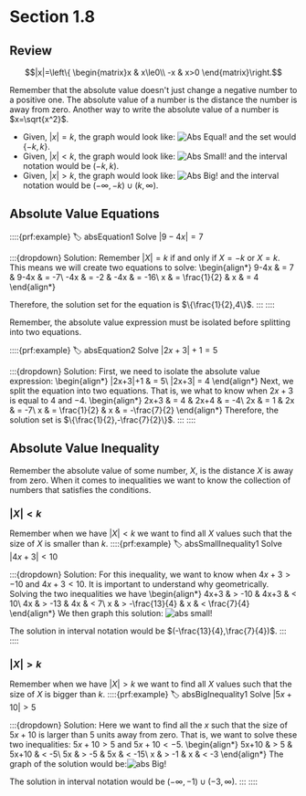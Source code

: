 # Section 1.8

## Review

$$|x|=\left\{ \begin{matrix}x & x\le0\\
-x & x>0
\end{matrix}\right.$$

Remember that the absolute value doesn't just change a negative number to a positive one. The absolute value of a number is the distance the number is away from zero. Another way to write the absolute value of a number is $x=\sqrt{x^2}$.

* Given, $|x|=k$, the graph would look like: ![Abs Equal!](images/absEqual.png) and the set would $\{-k,k\}$.
* Given, $|x|<k$, the graph would look like: ![Abs Small!](images/absSmall.png) and the interval notation would be $(-k,k)$.
* Given, $|x|>k$, the graph would look like: ![Abs Big!](images/absBig.png) and the interval notation would be $(-\infty,-k)\cup(k,\infty)$.

## Absolute Value Equations

::::{prf:example}
:label: absEquation1
Solve $|9-4x| = 7$

:::{dropdown} Solution:
Remember $|X|=k$ if and only if $X=-k$ or $X=k$. This means we will create two equations to solve:
\begin{align*}
    9-4x & = 7 & 9-4x & = -7\\
    -4x & = -2 & -4x & = -16\\
    x & = \frac{1}{2} & x & = 4
\end{align*}

Therefore, the solution set for the equation is $\{\frac{1}{2},4\}$.
:::
::::

Remember, the absolute value expression must be isolated before splitting into two equations.

::::{prf:example}
:label: absEquation2
Solve $|2x+3|+1 = 5$

:::{dropdown} Solution:
First, we need to isolate the absolute value expression:
\begin{align*}
    |2x+3|+1 & = 5\\
    |2x+3|  = 4
\end{align*}
Next, we split the equation into two equations. That is, we what to know when $2x+3$ is equal to $4$ and $-4$.
\begin{align*}
    2x+3 & = 4 & 2x+4 & = -4\\
    2x & = 1 & 2x & = -7\\
    x & = \frac{1}{2} & x & = -\frac{7}{2}
\end{align*}
Therefore, the solution set is $\{\frac{1}{2},-\frac{7}{2}\}$.
:::
::::

## Absolute Value Inequality
Remember the absolute value of some number, $X$, is the distance $X$ is away from zero. When it comes to inequalities we want to know the collection of numbers that satisfies the conditions.

### $|X|<k$
Remember when we have $|X|<k$ we want to find all $X$ values such that the size of $X$ is smaller than $k$.
::::{prf:example}
:label: absSmallInequality1
Solve $|4x+3|<10$

:::{dropdown} Solution:
For this inequality, we want to know when $4x+3>-10$ and $4x+3<10$. It is important to understand why geometrically. Solving the two inequalities we have
\begin{align*}
    4x+3 & > -10 & 4x+3 & < 10\\
    4x & > -13 & 4x & < 7\\
    x & > -\frac{13}{4} & x & < \frac{7}{4}
\end{align*}
We then graph this solution: ![abs small!](images/absSmall1.png)

The solution in interval notation would be $(-\frac{13}{4},\frac{7}{4})$.
:::
::::

### $|X|>k$
Remember when we have $|X|>k$ we want to find all $X$ values such that the size of $X$ is bigger than $k$.
::::{prf:example}
:label: absBigInequality1
Solve $|5x+10|>5$

:::{dropdown} Solution:
Here we want to find all the $x$ such that the size of $5x+10$ is larger than $5$ units away from zero. That is, we want to solve these two inequalities: $5x+10>5$ and $5x+10<-5$.
\begin{align*}
    5x+10 & > 5 & 5x+10 & < -5\\
    5x & > -5 & 5x & < -15\\
    x & > -1 & x & < -3
\end{align*}
The graph of the solution would be:![abs Big!](images/absBig1.png)

The solution in interval notation would be $(-\infty,-1)\cup(-3,\infty)$.
:::
::::